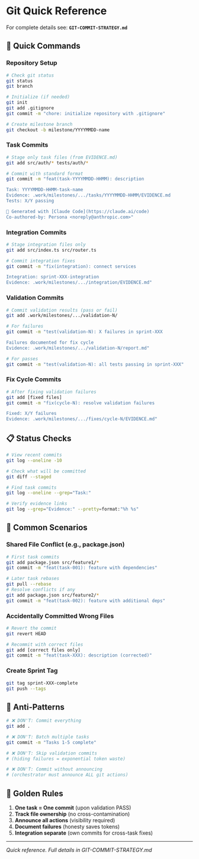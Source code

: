 # Git Quick Reference

For complete details see: **`GIT-COMMIT-STRATEGY.md`**

## 🚀 Quick Commands

### Repository Setup
```bash
# Check git status
git status
git branch

# Initialize (if needed)
git init
git add .gitignore
git commit -m "chore: initialize repository with .gitignore"

# Create milestone branch
git checkout -b milestone/YYYYMMDD-name
```

### Task Commits
```bash
# Stage only task files (from EVIDENCE.md)
git add src/auth/* tests/auth/*

# Commit with standard format
git commit -m "feat(task-YYYYMMDD-HHMM): description

Task: YYYYMMDD-HHMM-task-name
Evidence: .work/milestones/.../tasks/YYYYMMDD-HHMM/EVIDENCE.md
Tests: X/Y passing

🤖 Generated with [Claude Code](https://claude.ai/code)
Co-authored-by: Persona <noreply@anthropic.com>"
```

### Integration Commits
```bash
# Stage integration files only
git add src/index.ts src/router.ts

# Commit integration fixes
git commit -m "fix(integration): connect services

Integration: sprint-XXX-integration
Evidence: .work/milestones/.../integration/EVIDENCE.md"
```

### Validation Commits
```bash
# Commit validation results (pass or fail)
git add .work/milestones/.../validation-N/

# For failures
git commit -m "test(validation-N): X failures in sprint-XXX

Failures documented for fix cycle
Evidence: .work/milestones/.../validation-N/report.md"

# For passes
git commit -m "test(validation-N): all tests passing in sprint-XXX"
```

### Fix Cycle Commits
```bash
# After fixing validation failures
git add [fixed files]
git commit -m "fix(cycle-N): resolve validation failures

Fixed: X/Y failures
Evidence: .work/milestones/.../fixes/cycle-N/EVIDENCE.md"
```

## 📋 Status Checks

```bash
# View recent commits
git log --oneline -10

# Check what will be committed
git diff --staged

# Find task commits
git log --oneline --grep="Task:"

# Verify evidence links
git log --grep="Evidence:" --pretty=format:"%h %s"
```

## 🔧 Common Scenarios

### Shared File Conflict (e.g., package.json)
```bash
# First task commits
git add package.json src/feature1/*
git commit -m "feat(task-001): feature with dependencies"

# Later task rebases
git pull --rebase
# Resolve conflicts if any
git add package.json src/feature2/*
git commit -m "feat(task-002): feature with additional deps"
```

### Accidentally Committed Wrong Files
```bash
# Revert the commit
git revert HEAD

# Recommit with correct files
git add [correct files only]
git commit -m "feat(task-XXX): description (corrected)"
```

### Create Sprint Tag
```bash
git tag sprint-XXX-complete
git push --tags
```

## 🚫 Anti-Patterns

```bash
# ❌ DON'T: Commit everything
git add .

# ❌ DON'T: Batch multiple tasks
git commit -m "Tasks 1-5 complete"

# ❌ DON'T: Skip validation commits
# (hiding failures = exponential token waste)

# ❌ DON'T: Commit without announcing
# (orchestrator must announce ALL git actions)
```

## 🎯 Golden Rules

1. **One task = One commit** (upon validation PASS)
2. **Track file ownership** (no cross-contamination)
3. **Announce all actions** (visibility required)
4. **Document failures** (honesty saves tokens)
5. **Integration separate** (own commits for cross-task fixes)

---
*Quick reference. Full details in GIT-COMMIT-STRATEGY.md*